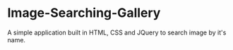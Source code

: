 # Image-Searching-Gallery
A simple application built in HTML, CSS and JQuery to search image by it's name.
